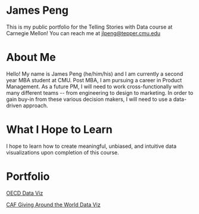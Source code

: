 # James Peng
This is my public portfolio for the Telling Stories with Data course at Carnegie Mellon! You can reach me at jlpeng@tepper.cmu.edu

# About Me
Hello! My name is James Peng (he/him/his) and I am currently a second year MBA student at CMU. Post MBA, I am pursuing a career in Product Management. As a future PM, I will need to work cross-functionally with many different teams -- from engineering to design to marketing. In order to gain buy-in from these various decision makers, I will need to use a data-driven approach.

# What I Hope to Learn
I hope to learn how to create meaningful, unbiased, and intuitive data visualizations upon completion of this course.

# Portfolio
[OECD Data Viz](/OECDviz.md)

[CAF Giving Around the World Data Viz](/CAFGiving.md)

